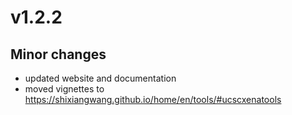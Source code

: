 # v1.2.2

## Minor changes

* updated website and documentation
* moved vignettes to <https://shixiangwang.github.io/home/en/tools/#ucscxenatools>

